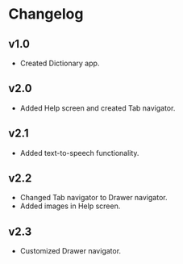 # Changelog

## v1.0

* Created Dictionary app.

## v2.0

* Added Help screen and created Tab navigator.

## v2.1

* Added text-to-speech functionality.

## v2.2

* Changed Tab navigator to Drawer navigator.
* Added images in Help screen.

## v2.3

* Customized Drawer navigator.